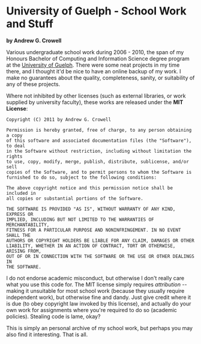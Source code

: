 University of Guelph - School Work and Stuff
============================================
**by Andrew G. Crowell**

Various undergraduate school work during 2006 - 2010, the span of my Honours Bachelor of Computing and Information Science degree program at the [University of Guelph](http://uoguelph.ca/). There were some neat projects in my time there, and I thought it'd be nice to have an online backup of my work. I make no guarantees about the quality, completeness, sanity, or suitability of any of these projects.

Where not inhibited by other licenses (such as external libraries, or work supplied by university faculty), these works are released under the **MIT License**:

    Copyright (C) 2011 by Andrew G. Crowell

    Permission is hereby granted, free of charge, to any person obtaining a copy
    of this software and associated documentation files (the "Software"), to deal
    in the Software without restriction, including without limitation the rights
    to use, copy, modify, merge, publish, distribute, sublicense, and/or sell
    copies of the Software, and to permit persons to whom the Software is
    furnished to do so, subject to the following conditions:

    The above copyright notice and this permission notice shall be included in
    all copies or substantial portions of the Software.

    THE SOFTWARE IS PROVIDED "AS IS", WITHOUT WARRANTY OF ANY KIND, EXPRESS OR
    IMPLIED, INCLUDING BUT NOT LIMITED TO THE WARRANTIES OF MERCHANTABILITY,
    FITNESS FOR A PARTICULAR PURPOSE AND NONINFRINGEMENT. IN NO EVENT SHALL THE
    AUTHORS OR COPYRIGHT HOLDERS BE LIABLE FOR ANY CLAIM, DAMAGES OR OTHER
    LIABILITY, WHETHER IN AN ACTION OF CONTRACT, TORT OR OTHERWISE, ARISING FROM,
    OUT OF OR IN CONNECTION WITH THE SOFTWARE OR THE USE OR OTHER DEALINGS IN
    THE SOFTWARE.

I do not endorse academic misconduct, but otherwise I don't really care what you use this code for. The MIT license simply requires *attribution* -- making it unsuitable for most school work (because they usually require independent work), but otherwise fine and dandy. Just give credit where it is due (to obey copyright law invoked by this license), and actually do your own work for assignments where you're required to do so (academic policies). Stealing code is lame, okay?

This is simply an personal archive of my school work, but perhaps you may also find it interesting. That is all.